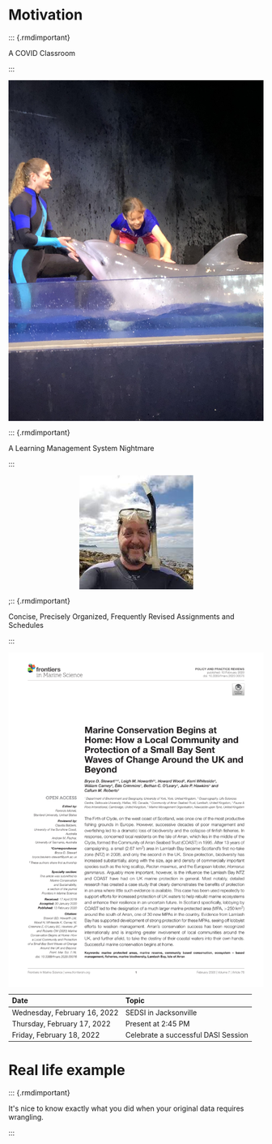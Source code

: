 
# Motivation

::: {.rmdimportant}

A COVID Classroom

:::

<img src="_images/meredith.jpg" style="display: block; margin: auto;" />

::: {.rmdimportant}

A Learning Management System Nightmare

:::

<img src="_images/bryce.jpg" style="display: block; margin: auto;" />


;:: {.rmdimportant}

Concise, Precisely Organized, Frequently Revised Assignments and Schedules

:::


<img src="_images/marine.png" style="display: block; margin: auto;" />




Date | Topic | 				
|:-------|:------			
| 	Wednesday, February 16, 2022	| 	SEDSI in Jacksonville	| 
| 	Thursday, February 17, 2022	| 	Present at 2:45 PM	| 
| 	Friday, February 18, 2022	| 	Celebrate a successful DASI Session	| 


# Real life example

::: {.rmdimportant}

It's nice to know exactly what you did when your original data requires wrangling.

:::
